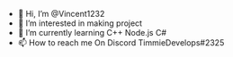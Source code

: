 - 👋 Hi, I’m @Vincent1232
- 👀 I’m interested in making project
- 🌱 I’m currently learning C++ Node.js C#
- 📫 How to reach me On Discord TimmieDevelops#2325

<!---
Vincent1232/Vincent1232 is a ✨ special ✨ repository because its `README.md` (this file) appears on your GitHub profile.
You can click the Preview link to take a look at your changes.
--->
